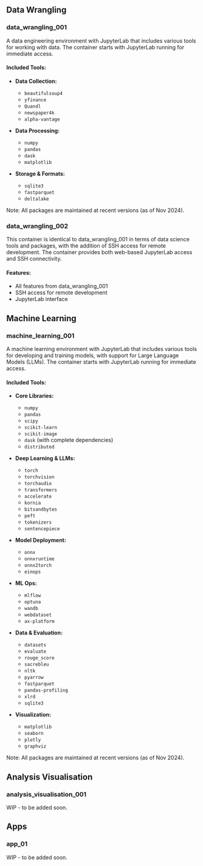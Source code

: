 ## Data Wrangling

### data_wrangling_001

A data engineering environment with JupyterLab that includes various tools for working with data. The container starts with JupyterLab running for immediate access.

#### Included Tools:
- **Data Collection:**
  - `beautifulsoup4`
  - `yfinance`
  - `Quandl`
  - `newspaper4k`
  - `alpha-vantage`

- **Data Processing:**
  - `numpy`
  - `pandas`
  - `dask`
  - `matplotlib`

- **Storage & Formats:**
  - `sqlite3`
  - `fastparquet`
  - `deltalake`

Note: All packages are maintained at recent versions (as of Nov 2024).


### data_wrangling_002

This container is identical to data_wrangling_001 in terms of data science tools and packages, with the addition of SSH access for remote development. The container provides both web-based JupyterLab access and SSH connectivity.

#### Features:
- All features from data_wrangling_001
- SSH access for remote development
- JupyterLab interface


## Machine Learning

### machine_learning_001

A machine learning environment with JupyterLab that includes various tools for developing and training models, with support for Large Language Models (LLMs). The container starts with JupyterLab running for immediate access.

#### Included Tools:
- **Core Libraries:**
  - `numpy`
  - `pandas`
  - `scipy`
  - `scikit-learn`
  - `scikit-image`
  - `dask` (with complete dependencies)
  - `distributed`

- **Deep Learning & LLMs:**
  - `torch`
  - `torchvision`
  - `torchaudio`
  - `transformers`
  - `accelerate`
  - `kornia`
  - `bitsandbytes`
  - `peft`
  - `tokenizers`
  - `sentencepiece`

- **Model Deployment:**
  - `onnx`
  - `onnxruntime`
  - `onnx2torch`
  - `einops`

- **ML Ops:**
  - `mlflow`
  - `optuna`
  - `wandb`
  - `webdataset`
  - `ax-platform`

- **Data & Evaluation:**
  - `datasets`
  - `evaluate`
  - `rouge_score`
  - `sacrebleu`
  - `nltk`
  - `pyarrow`
  - `fastparquet`
  - `pandas-profiling`
  - `xlrd`
  - `sqlite3`

- **Visualization:**
  - `matplotlib`
  - `seaborn`
  - `plotly`
  - `graphviz`

Note: All packages are maintained at recent versions (as of Nov 2024).


## Analysis Visualisation

### analysis_visualisation_001

WIP - to be added soon.



## Apps

### app_01
WIP - to be added soon.
